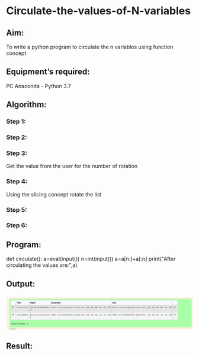 # Circulate-the-values-of-N-variables
## Aim:
To write a python program to circulate the n variables using function concept
## Equipment’s required:
PC
Anaconda - Python 3.7
## Algorithm: 
### Step 1: 
### Step 2: 
### Step 3: 
Get the value from the user for the number of rotation
### Step 4: 
Using the slicing concept rotate the list

### Step 5: 
### Step 6: 
## Program:
def circulate():
    a=eval(input())
    n=int(input())
    a=a[n:]+a[:n]
    print("After circulating the values are:",a)


## Output:
![OUTPUT](/n%20values.png)
## Result:
